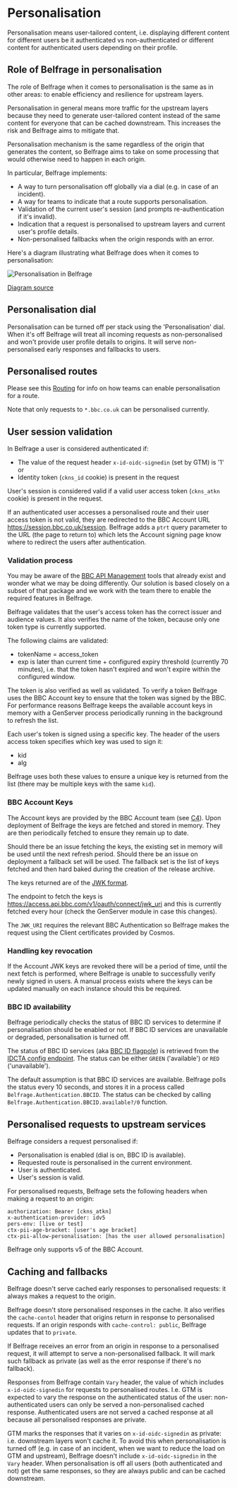 # Personalisation

Personalisation means user-tailored content, i.e. displaying different content
for different users be it authenticated vs non-authenticated or different
content for authenticated users depending on their profile.

## Role of Belfrage in personalisation

The role of Belfrage when it comes to personalisation is the same as in other
areas: to enable efficiency and resilience for upstream layers.

Personalisation in general means more traffic for the upstream layers because
they need to generate user-tailored content instead of the same content for
everyone that can be cached downstream. This increases the risk and Belfrage
aims to mitigate that.

Personalisation mechanism is the same regardless of the origin that generates
the content, so Belfrage aims to take on some processing that would otherwise
need to happen in each origin.

In particular, Belfrage implements:

* A way to turn personalisation off globally via a dial (e.g. in case of an
  incident).
* A way for teams to indicate that a route supports personalisation.
* Validation of the current user's session (and prompts re-authentication if
  it's invalid).
* Indication that a request is personalised to upstream layers and current
  user's profile details.
* Non-personalised fallbacks when the origin responds with an error.

Here's a diagram illustrating what Belfrage does when it comes to
personalisation:

![Personalisation in Belfrage](../img/belfrage-personalisation.svg)

[Diagram source](../img/source/belfrage-personalisation.drawio)

## Personalisation dial

Personalisation can be turned off per stack using the 'Personalisation' dial.
When it's off Belfrage will treat all incoming requests as non-personalised and
won't provide user profile details to origins. It will serve non-personalised
early responses and fallbacks to users.

## Personalised routes

Please see this [Routing](routing/routing.md)
for info on how teams can enable personalisation for a route.

Note that only requests to `*.bbc.co.uk` can be personalised currently.

## User session validation

In Belfrage a user is considered authenticated if:

* The value of the request header `x-id-oidc-signedin` (set by GTM) is '1' or
* Identity token (`ckns_id` cookie) is present in the request

User's session is considered valid if a valid user access token (`ckns_atkn`
cookie) is present in the request.

If an authenticated user accesses a personalised route and their user access
token is not valid, they are redirected to the BBC Account URL
https://session.bbc.co.uk/session. Belfrage adds a `ptrt` query parameter to
the URL (the page to return to) which lets the Account signing page know where
to redirect the users after authentication.

### Validation process

You may be aware of the [BBC API
Management](https://github.com/bbc/api-management/wiki) tools that already
exist and wonder what we may be doing differently. Our solution is based
closely on a subset of that package and we work with the team there to enable
the required features in Belfrage.

Belfrage validates that the user's access token has the correct issuer and
audience values. It also verifies the name of the token, because only one token
type is currently supported.

The following claims are validated:

* tokenName = access_token
* exp is later than current time + configured expiry threshold (currently 70
  minutes), i.e. that the token hasn't expired and won't expire within the
  configured window.

The token is also verified as well as validated. To verify a token Belfrage
uses the BBC Account key to ensure that the token was signed by the BBC. For
performance reasons Belfrage keeps the available account keys in memory with a
GenServer process periodically running in the background to refresh the list.

Each user's token is signed using a specific key. The header of the users
access token specifies which key was used to sign it:

* kid
* alg

Belfrage uses both these values to ensure a unique key is returned from the list
(there may be multiple keys with the same `kid`).

### BBC Account Keys

The Account keys are provided by the BBC Account team (see
[C4](../architecture/architecture.md#level-2-container-diagrams)). Upon deployment of
Belfrage the keys are fetched and stored in memory. They are then periodically
fetched to ensure they remain up to date.

Should there be an issue fetching the keys, the existing set in memory will be
used until the next refresh period. Should there be an issue on deployment a
fallback set will be used. The fallback set is the list of keys fetched and
then hard baked during the creation of the release archive.

The keys returned are of the [JWK format](https://tools.ietf.org/html/rfc7517).

The endpoint to fetch the keys is
https://access.api.bbc.com/v1/oauth/connect/jwk_uri and this is currently
fetched every hour (check the GenServer module in case this changes).

The `JWK_URI` requires the relevant BBC Authentication so Belfrage makes the
request using the Client certificates provided by Cosmos.

### Handling key revocation

If the Account JWK keys are revoked there will be a period of time, until the
next fetch is performed, where Belfrage is unable to successfully verify newly
signed in users. A manual process exists where the keys can be updated manually
on each instance should this be required.

### BBC ID availability

Belfrage periodically checks the status of BBC ID services to determine if
personalisation should be enabled or not. If BBC ID services are unavailable or
degraded, personalisation is turned off.

The status of BBC ID services (aka [BBC ID
flagpole](https://confluence.dev.bbc.co.uk/pages/viewpage.action?pageId=135467558))
is retrieved from the [IDCTA config
endpoint](https://confluence.dev.bbc.co.uk/display/BBCAccount/FE+-+BBC+IDCTA+config).
The status can be either `GREEN` ('available') or `RED` ('unavailable').

The default assumption is that BBC ID services are available. Belfrage polls
the status every 10 seconds, and stores it in a process called
`Belfrage.Authentication.BBCID`. The status can be checked by calling
`Belfrage.Authentication.BBCID.available?/0` function.

## Personalised requests to upstream services

Belfrage considers a request personalised if:

* Personalisation is enabled (dial is on, BBC ID is available).
* Requested route is personalised in the current environment.
* User is authenticated.
* User's session is valid.

For personalised requests, Belfrage sets the following headers when making a
request to an origin:

```
authorization: Bearer [ckns_atkn]
x-authentication-provider: idv5
pers-env: [live or test]
ctx-pii-age-bracket: [user's age bracket]
ctx-pii-allow-personalisation: [has the user allowed personalisation]
```

Belfrage only supports v5 of the BBC Account.

## Caching and fallbacks

Belfrage doesn't serve cached early responses to personalised requests: it
always makes a request to the origin.

Belfrage doesn't store personalised responses in the cache. It also verifies
the `cache-contol` header that origins return in response to personalised
requests. If an origin responds with `cache-control: public`, Belfrage updates
that to `private`.

If Belfrage receives an error from an origin in response to a personalised
request, it will attempt to serve a non-personalised fallback. It will mark
such fallback as private (as well as the error response if there's no
fallback).

Responses from Belfrage contain `Vary` header, the value of which includes
`x-id-oidc-signedin` for requests to personalised routes. I.e. GTM is expected
to vary the response on the authenticated status of the user: non-authenticated
users can only be served a non-personalised cached response. Authenticated
users are not served a cached response at all because all personalised
responses are private.

GTM marks the responses that it varies on `x-id-oidc-signedin` as private: i.e.
downstream layers won't cache it. To avoid this when personalisation is turned
off (e.g. in case of an incident, when we want to reduce the load on GTM and
upstream), Belfrage doesn't include `x-id-oidc-signedin` in the `Vary` header.
When personalisation is off all users (both authenticated and not) get the same
responses, so they are always public and can be cached downstream.
